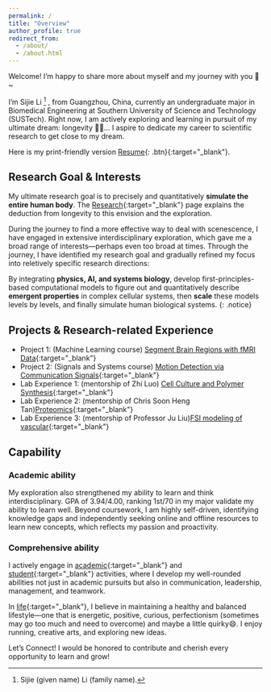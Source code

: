 ```yaml
---
permalink: /
title: "Overview"
author_profile: true
redirect_from: 
  - /about/
  - /about.html
---
```


Welcome! I’m happy to share more about myself and my journey with you :hugs:~

I’m Sijie Li [^1] , from Guangzhou, China, currently an undergraduate major in Biomedical Engineering at Southern University of Science and Technology (SUSTech). Right now, I am actively exploring and learning in pursuit of my ultimate dream: longevity :running_woman:... I aspire to dedicate my career to scientific research to get close to my dream.

[^1]: Sijie (given name) Li (family name). 

Here is my print-friendly version [Resume](/files/Resume_SijieLi.pdf){: .btn}{:target="_blank"}.
## Research Goal & Interests
My ultimate research goal is to precisely and quantitatively **simulate the entire human body**. The [Research](/research/){:target="_blank"} page explains the deduction from longevity to this envision and the exploration.   

During the journey to find a more effective way to deal with scenescence, I have engaged in extensive interdisciplinary exploration, which gave me a broad range of interests—perhaps even too broad at times. Through the journey, I have identified my research goal and gradually refined my focus into reletively specific research directions:  

By integrating **physics, AI, and systems biology**, develop first-principles-based computational models to figure out and quantitatively describe **emergent properties** in complex cellular systems, then **scale** these models levels by levels, and finally simulate human biological systems.
{: .notice}

## Projects & Research-related Experience
- Project 1: (Machine Learning course) [Segment Brain Regions with fMRI Data](/courses#5){:target="_blank"}
- Project 2: (Signals and Systems course) [Motion Detection via Communication Signals](/courses#6){:target="_blank"}
- Lab Experience 1: (mentorship of Zhi Luo) [Cell Culture and Polymer Synthesis](/research#5){:target="_blank"}
- Lab Experience 2: (mentorship of Chris Soon Heng Tan)[Proteomics](/research#3){:target="_blank"}   
- Lab Experience 3: (mentorship of Professor Ju Liu)[FSI modeling of vascular](/research#6){:target="_blank"}  

## Capability
### Academic ability
My exploration also strengthened my ability to learn and think interdisciplinary. GPA of 3.94/4.00, ranking 1st/70 in my major validate my ability to learn well. Beyond coursework, I am highly self-driven, identifying knowledge gaps and independently seeking online and offline resources to learn new concepts, which reflects my passion and proactivity.
### Comprehensive ability
I actively engage in [academic](/activities#3){:target="_blank"} and [student](/activities#4){:target="_blank"} activities, where I develop my well-rounded abilities not just in academic pursuits but also in communication, leadership, management, and teamwork.

In [life](/life/){:target="_blank"}, I believe in maintaining a healthy and balanced lifestyle—one that is energetic, positive, curious, perfectionism (sometimes may go too much and need to overcome) and maybe a little quirky:smile:. I enjoy running, creative arts, and exploring new ideas.

Let’s Connect! I would be honored to contribute and cherish every opportunity to learn and grow!
